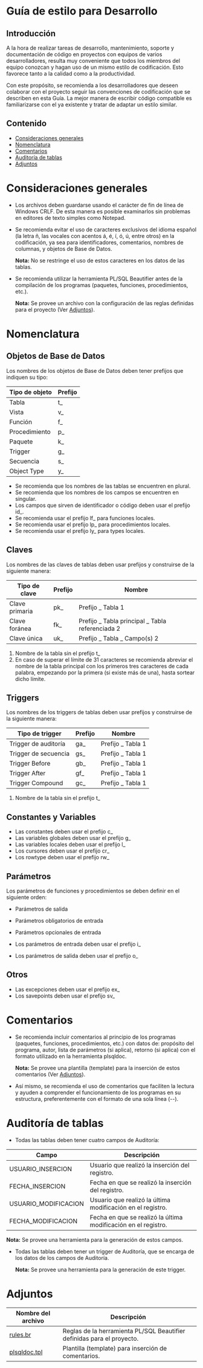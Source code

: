 # Guía de estilo para Desarrollo

## Introducción
A la hora de realizar tareas de desarrollo, mantenimiento, soporte y documentación de código en proyectos con equipos de varios desarrolladores, resulta muy conveniente que todos los miembros del equipo conozcan y hagan uso de un mismo estilo de codificación. Esto favorece tanto a la calidad como a la productividad.

Con este propósito, se recomienda a los desarrolladores que deseen colaborar con el proyecto seguir las convenciones de codificación que se describen en esta Guía. La mejor manera de escribir código compatible es familiarizarse con el ya existente y tratar de adaptar un estilo similar.

## Contenido
* [Consideraciones generales](#consideraciones-generales)
* [Nomenclatura](#nomenclatura)
* [Comentarios](#comentarios)
* [Auditoría de tablas](#auditoría-de-tablas)
* [Adjuntos](#adjuntos)


# Consideraciones generales

* Los archivos deben guardarse usando el carácter de fin de línea de Windows CRLF. De esta manera es posible examinarlos sin problemas en editores de texto simples como Notepad.

* Se recomienda evitar el uso de caracteres exclusivos del idioma español (la letra ñ, las vocales con acentos á, é, í, ó, ú, entre otros) en la codificación, ya sea para identificadores, comentarios, nombres de columnas, y objetos de Base de Datos.

  **Nota:** No se restringe el uso de estos caracteres en los datos de las tablas.

* Se recomienda utilizar la herramienta PL/SQL Beautifier antes de la compilación de los programas (paquetes, funciones, procedimientos, etc.).

  **Nota:** Se provee un archivo con la configuración de las reglas definidas para el proyecto (Ver [Adjuntos](#adjuntos)).


# Nomenclatura

## Objetos de Base de Datos
Los nombres de los objetos de Base de Datos deben tener prefijos que indiquen su tipo:

Tipo de objeto|Prefijo
--------------|-------
Tabla|t_
Vista|v_
Función|f_
Procedimiento|p_
Paquete|k_
Trigger|g_
Secuencia|s_
Object Type|y_

* Se recomienda que los nombres de las tablas se encuentren en plural.
* Se recomienda que los nombres de los campos se encuentren en singular.
* Los campos que sirven de identificador o código deben usar el prefijo id_.
* Se recomienda usar el prefijo lf_ para funciones locales.
* Se recomienda usar el prefijo lp_ para procedimientos locales.
* Se recomienda usar el prefijo ly_ para types locales.

## Claves
Los nombres de las claves de tablas deben usar prefijos y construirse de la siguiente manera:

Tipo de clave|Prefijo|Nombre
-------------|-------|------
Clave primaria|pk_|Prefijo _ Tabla 1
Clave foránea|fk_|Prefijo _ Tabla principal _ Tabla referenciada 2
Clave única|uk_|Prefijo _ Tabla _ Campo(s) 2

1. Nombre de la tabla sin el prefijo t_
2. En caso de superar el límite de 31 caracteres se recomienda abreviar el nombre de la tabla principal con los primeros tres caracteres de cada palabra, empezando por la primera (si existe más de una), hasta sortear dicho límite.

## Triggers
Los nombres de los triggers de tablas deben usar prefijos y construirse de la siguiente manera:

Tipo de trigger|Prefijo|Nombre
---------------|-------|------
Trigger de auditoría|ga_|Prefijo _ Tabla 1
Trigger de secuencia|gs_|Prefijo _ Tabla 1
Trigger Before|gb_|Prefijo _ Tabla 1
Trigger After|gf_|Prefijo _ Tabla 1
Trigger Compound|gc_|Prefijo _ Tabla 1

1. Nombre de la tabla sin el prefijo t_

## Constantes y Variables
* Las constantes deben usar el prefijo c_
* Las variables globales deben usar el prefijo g_
* Las variables locales deben usar el prefijo l_
* Los cursores deben usar el prefijo cr_
* Los rowtype deben usar el prefijo rw_

## Parámetros
Los parámetros de funciones y procedimientos se deben definir en el siguiente orden:
* Parámetros de salida
* Parámetros obligatorios de entrada
* Parámetros opcionales de entrada

* Los parámetros de entrada deben usar el prefijo i_
* Los parámetros de salida deben usar el prefijo o_

## Otros
* Las excepciones deben usar el prefijo ex_
* Los savepoints deben usar el prefijo sv_


# Comentarios

* Se recomienda incluir comentarios al principio de los programas (paquetes, funciones, procedimientos, etc.) con datos de: propósito del programa, autor, lista de parámetros (si aplica), retorno (si aplica) con el formato utilizado en la herramienta plsqldoc.

  **Nota:** Se provee una plantilla (template) para la inserción de estos comentarios (Ver [Adjuntos](#adjuntos)).

* Así mismo, se recomienda el uso de comentarios que faciliten la lectura y ayuden a comprender el funcionamiento de los programas en su estructura, preferentemente con el formato de una sola línea (--).


# Auditoría de tablas

* Todas las tablas deben tener cuatro campos de Auditoría:

Campo|Descripción
-----|-----------
USUARIO_INSERCION|Usuario que realizó la inserción del registro.
FECHA_INSERCION|Fecha en que se realizó la inserción del registro.
USUARIO_MODIFICACION|Usuario que realizó la última modificación en el registro.
FECHA_MODIFICACION|Fecha en que se realizó la última modificación en el registro.

  **Nota:** Se provee una herramienta para la generación de estos campos.

* Todas las tablas deben tener un trigger de Auditoría, que se encarga de los datos de los campos de Auditoría.

  **Nota:** Se provee una herramienta para la generación de este trigger.


# Adjuntos

Nombre del archivo|Descripción
------------------|-----------
[rules.br](https://gist.github.com/jtsoya539)|Reglas de la herramienta PL/SQL Beautifier definidas para el proyecto.
[plsqldoc.tpl](https://gist.github.com/jtsoya539)|Plantilla (template) para inserción de comentarios.
